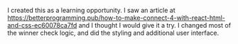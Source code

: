 I created this as a learning opportunity. I saw an article at https://betterprogramming.pub/how-to-make-connect-4-with-react-html-and-css-ec60078ca7fd
and I thought I would give it a try. I changed most of the winner check logic,
and did the styling and additional user interface. 